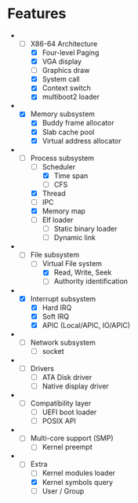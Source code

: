 Features
====

* - [ ] X86-64 Architecture
    - [x] Four-level Paging
    - [x] VGA display
    - [ ] Graphics draw
    - [x] System call
    - [x] Context switch
    - [x] multiboot2 loader
* - [x] Memory subsystem
    - [x] Buddy frame allocator
    - [x] Slab cache pool
    - [x] Virtual address allocator
* - [ ] Process subsystem
    - [ ] Scheduler
        - [x] Time span
        - [ ] CFS
    - [x] Thread
    - [ ] IPC
    - [x] Memory map
    - [ ] Elf loader
        - [ ] Static binary loader
        - [ ] Dynamic link
* - [ ] File subsystem
    - [ ] Virtual File system
        - [x] Read, Write, Seek
        - [ ] Authority identification
* - [x] Interrupt subsystem
    - [x] Hard IRQ
    - [x] Soft IRQ
    - [x] APIC (Local/APIC, IO/APIC)
* - [ ] Network subsystem
    - [ ] socket
* - [ ] Drivers
    - [ ] ATA Disk driver
    - [ ] Native display driver
* - [ ] Compatibility layer
    - [ ] UEFI boot loader
    - [ ] POSIX API
* - [ ] Multi-core support (SMP)
    - [ ] Kernel preempt
* - [ ] Extra
    - [ ] Kernel modules loader
    - [x] Kernel symbols query
    - [ ] User / Group
